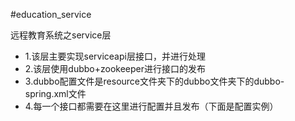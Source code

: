 #education_service
<div>
    <p>
       远程教育系统之service层
    </p>
</div>
<div>
    <ul>
		<li>1.该层主要实现serviceapi层接口，并进行处理</li>
		<li>2.该层使用dubbo+zookeeper进行接口的发布</li>
		<li>3.dubbo配置文件是resource文件夹下的dubbo文件夹下的dubbo-spring.xml文件</li>
		<li>4.每一个接口都需要在这里进行配置并且发布（下面是配置实例）</li>
</ul>
</div>
	